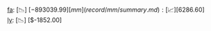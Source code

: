 [fa](record/fa/summary.md): [📉] [$-893039.99]  
[mm](record/mm/summary.md): [📈] [$6286.60]  
[ly](record/ly/summary.md): [📉] [$-1852.00]  
